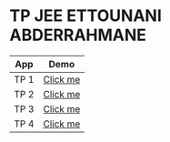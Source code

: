 # TP JEE ETTOUNANI ABDERRAHMANE

<table width="100">
<thead>
<tr>
<th>App</th>
<th>Demo</th>
</tr>
</thead>
<tbody>
<tr>
<td>TP 1</td>
<td><a href="">Click me</a></td>
</tr>
<tr>
<td>TP 2</td>
<td><a href="">Click me</a></td>
</tr>
<tr>
<td>TP 3</td>
<td><a href="">Click me</a></td>
</tr>
<tr>
<td>TP 4</td>
<td><a href="">Click me</a></td>
</tr>
</tbody>
</table>

